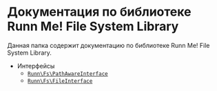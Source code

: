 Документация по библиотеке Runn Me! File System Library
===========================================================

Данная папка содержит документацию по библиотеке Runn Me! File System Library.

- Интерфейсы
    - [`Runn\Fs\PathAwareInterface`](./interfaces/path-aware.md)
    - [`Runn\Fs\FileInterface`](./interfaces/file.md)